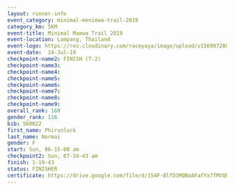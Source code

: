 ```yaml
---
layout: runner-info 
event_category: minimal-meniewa-trail-2019 
category_km: 5KM 
event-title: Minimal Maewa Trail 2019 
event-location: Lampang, Thailand 
event-logo: https://res.cloudinary.com/raceyaya/image/upload/v1569072805/logo/minimal-trail_ktnvsp.jpg 
event-date:  14-Jul-19 
checkpoint-name2: FINISH (T-2) 
checkpoint-name3: 
checkpoint-name4: 
checkpoint-name5: 
checkpoint-name6: 
checkpoint-name7: 
checkpoint-name8: 
checkpoint-name9: 
overall_rank: 160
gender_rank: 116
bib: 5K0022
first_name: Phirunluck
last_name: Normai
gender: F
start: Sun, 06-15-00 am
checkpoint2: Sun, 07-34-43 am
finish: 1-19-43
status: FINISHER
certificate: https://drive.google.com/file/d/154F-BlfD3MOBoAFafYx7fMVQPyFqPxlH/view?usp=sharing
---
```

